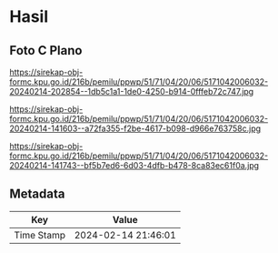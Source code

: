 # Hasil

## Foto C Plano

https://sirekap-obj-formc.kpu.go.id/216b/pemilu/ppwp/51/71/04/20/06/5171042006032-20240214-202854--1db5c1a1-1de0-4250-b914-0fffeb72c747.jpg

https://sirekap-obj-formc.kpu.go.id/216b/pemilu/ppwp/51/71/04/20/06/5171042006032-20240214-141603--a72fa355-f2be-4617-b098-d966e763758c.jpg

https://sirekap-obj-formc.kpu.go.id/216b/pemilu/ppwp/51/71/04/20/06/5171042006032-20240214-141743--bf5b7ed6-6d03-4dfb-b478-8ca83ec61f0a.jpg


## Metadata

| Key        | Value               |
| ---------- | ------------------- |
| Time Stamp | 2024-02-14 21:46:01 |



